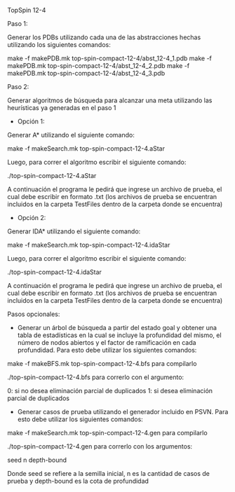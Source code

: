 TopSpin 12-4


Paso 1: 

Generar los PDBs utilizando cada una de las abstracciones hechas utilizando los siguientes comandos:

make -f makePDB.mk top-spin-compact-12-4/abst_12-4_1.pdb
make -f makePDB.mk top-spin-compact-12-4/abst_12-4_2.pdb
make -f makePDB.mk top-spin-compact-12-4/abst_12-4_3.pdb


Paso 2:

Generar algoritmos de búsqueda para alcanzar una meta utilizando las heurísticas ya generadas en el paso 1

- Opción 1: 

Generar A* utilizando el siguiente comando:

make -f makeSearch.mk top-spin-compact-12-4.aStar 

Luego, para correr el algoritmo escribir el siguiente comando:

./top-spin-compact-12-4.aStar

A continuación el programa le pedirá que ingrese un archivo de prueba, el cual debe escribir en formato .txt (los archivos de prueba se encuentran incluidos en la carpeta TestFiles dentro de la carpeta donde se encuentra)

- Opción 2:

Generar IDA* utilizando el siguiente comando:

make -f makeSearch.mk top-spin-compact-12-4.idaStar 

Luego, para correr el algoritmo escribir el siguiente comando:

./top-spin-compact-12-4.idaStar

A continuación el programa le pedirá que ingrese un archivo de prueba, el cual debe escribir en formato .txt (los archivos de prueba se encuentran incluidos en la carpeta TestFiles dentro de la carpeta donde se encuentra)


Pasos opcionales:

- Generar un árbol de búsqueda a partir del estado goal y obtener una tabla de estadísticas en la cual se incluye la profundidad del mismo, el número de nodos abiertos y el factor de ramificación en cada profundidad. Para esto debe utilizar los siguientes comandos:

make -f makeBFS.mk top-spin-compact-12-4.bfs para compilarlo

./top-spin-compact-12-4.bfs para correrlo con el argumento:

0: si no desea eliminación parcial de duplicados 
1: si desea eliminación parcial de duplicados 


- Generar casos de prueba utilizando el generador incluido en PSVN. Para esto debe utilizar los siguientes comandos:

make -f makeSearch.mk top-spin-compact-12-4.gen para compilarlo

./top-spin-compact-12-4.gen para correrlo con los argumentos:

seed n depth-bound

Donde seed se refiere a la semilla inicial, n es la cantidad de casos de prueba y depth-bound es la cota de profundidad


